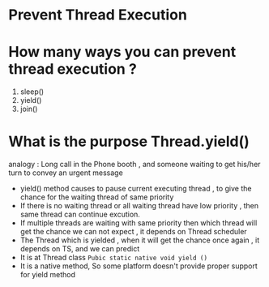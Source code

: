 # Prevent Thread Execution 

# How many ways you can prevent thread execution ?
  1. sleep()
  2. yield()
  3. join() 
# What is the purpose Thread.yield() 
 analogy : Long call in the Phone booth , and someone waiting to get his/her turn to convey an urgent message 
  - yield() method causes to pause current executing thread , to give the chance for the waiting thread of same priority 
  - If there is no waiting thread or all waiting thread have low priority , then same thread can continue excution. 
  - If multiple threads are waiting with same priority then which thread will get the chance we can not expect , it depends on Thread scheduler
  - The Thread which is yielded , when it will get the chance once again , it depends on TS, and we can predict 
  - It is at Thread class ```Pubic static native void yield () ```
  - It is a native method, So some platform doesn't provide proper support for yield method 
